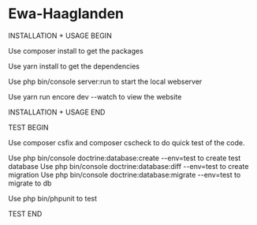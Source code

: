 # Ewa-Haaglanden

INSTALLATION + USAGE BEGIN

Use composer install to get the packages

Use yarn install to get the dependencies

Use php bin/console server:run to start the local webserver

Use yarn run encore dev --watch to view the website

INSTALLATION + USAGE END

TEST BEGIN

Use composer csfix and composer cscheck to do quick test of the code.

Use php bin/console doctrine:database:create --env=test to create test database
Use php bin/console doctrine:database:diff --env=test to create migration
Use php bin/console doctrine:database:migrate --env=test to migrate to db

Use php bin/phpunit to test

TEST END